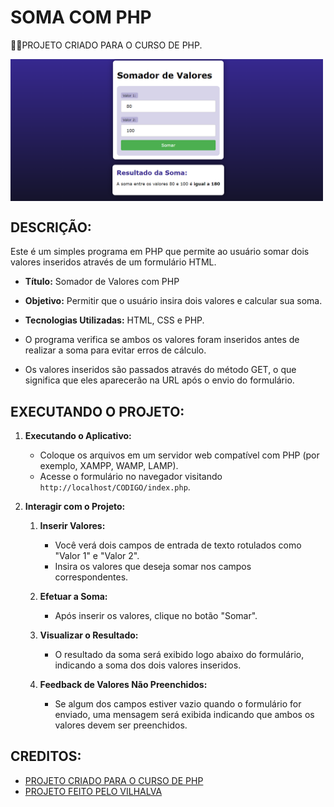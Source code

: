 # SOMA COM PHP
👨‍🏫PROJETO CRIADO PARA O CURSO DE PHP.

<img src="FOTO.png" align="center" width="500"> <br>

## DESCRIÇÃO:
Este é um simples programa em PHP que permite ao usuário somar dois valores inseridos através de um formulário HTML. 

- **Título:** Somador de Valores com PHP
- **Objetivo:** Permitir que o usuário insira dois valores e calcular sua soma.
- **Tecnologias Utilizadas:** HTML, CSS e PHP.

- O programa verifica se ambos os valores foram inseridos antes de realizar a soma para evitar erros de cálculo.
- Os valores inseridos são passados através do método GET, o que significa que eles aparecerão na URL após o envio do formulário.

## EXECUTANDO O PROJETO:
1. **Executando o Aplicativo:**
   - Coloque os arquivos em um servidor web compatível com PHP (por exemplo, XAMPP, WAMP, LAMP).
   - Acesse o formulário no navegador visitando `http://localhost/CODIGO/index.php`.

2. **Interagir com o Projeto:**
   1. **Inserir Valores:**
      - Você verá dois campos de entrada de texto rotulados como "Valor 1" e "Valor 2".
      - Insira os valores que deseja somar nos campos correspondentes.

   2. **Efetuar a Soma:**
      - Após inserir os valores, clique no botão "Somar".

   3. **Visualizar o Resultado:**
      - O resultado da soma será exibido logo abaixo do formulário, indicando a soma dos dois valores inseridos.

   4. **Feedback de Valores Não Preenchidos:**
      - Se algum dos campos estiver vazio quando o formulário for enviado, uma mensagem será exibida indicando que ambos os valores devem ser preenchidos.
      
## CREDITOS:
- [PROJETO CRIADO PARA O CURSO DE PHP](https://github.com/VILHALVA/CURSO-DE-PHP)
- [PROJETO FEITO PELO VILHALVA](https://github.com/VILHALVA)





